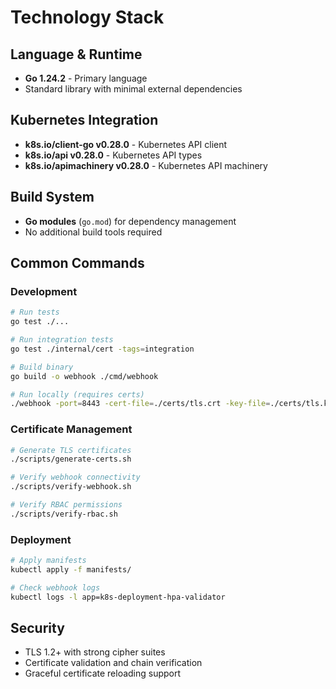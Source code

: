 # Technology Stack

## Language & Runtime
- **Go 1.24.2** - Primary language
- Standard library with minimal external dependencies

## Kubernetes Integration
- **k8s.io/client-go v0.28.0** - Kubernetes API client
- **k8s.io/api v0.28.0** - Kubernetes API types
- **k8s.io/apimachinery v0.28.0** - Kubernetes API machinery

## Build System
- **Go modules** (`go.mod`) for dependency management
- No additional build tools required

## Common Commands

### Development
```bash
# Run tests
go test ./...

# Run integration tests
go test ./internal/cert -tags=integration

# Build binary
go build -o webhook ./cmd/webhook

# Run locally (requires certs)
./webhook -port=8443 -cert-file=./certs/tls.crt -key-file=./certs/tls.key
```

### Certificate Management
```bash
# Generate TLS certificates
./scripts/generate-certs.sh

# Verify webhook connectivity
./scripts/verify-webhook.sh

# Verify RBAC permissions
./scripts/verify-rbac.sh
```

### Deployment
```bash
# Apply manifests
kubectl apply -f manifests/

# Check webhook logs
kubectl logs -l app=k8s-deployment-hpa-validator
```

## Security
- TLS 1.2+ with strong cipher suites
- Certificate validation and chain verification
- Graceful certificate reloading support
